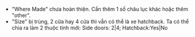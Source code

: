 - "Where Made" chưa hoàn thiện. Cần thêm 1 số châu lục khác hoặc thêm "other".
- "Size" bị trùng, 2 cửa hay 4 cửa thì vẫn có thể là xe hatchback. Ta có thể chia ra làm 2 thuộc tính mới: Side doors: 2|4; Hatchback:Yes|No